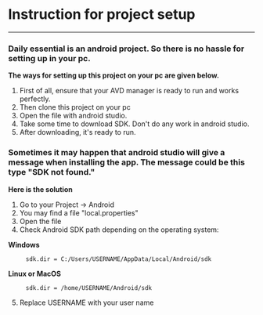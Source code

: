 # Instruction for project setup

___

### Daily essential is an android project. So there is no hassle for setting up in your pc.

**The ways for setting up this project on your pc are given below.**

1. First of all, ensure that your AVD manager is ready to run and works perfectly.
2. Then clone this project on your pc
3. Open the file with android studio.
4. Take some time to download SDK. Don't do any work in android studio.
5. After downloading, it's ready to run.

### Sometimes it may happen that android studio will give a message when installing the app. The message could be this type "SDK not found."
**Here is the solution**

1. Go to your Project -> Android
2. You may find a file "local.properties"
3. Open the file
4. Check Android SDK path depending on the operating system:

**Windows**

         sdk.dir = C:/Users/USERNAME/AppData/Local/Android/sdk 
        
 **Linux or MacOS**

         sdk.dir = /home/USERNAME/Android/sdk 
5. Replace USERNAME with your user name
